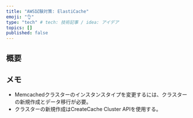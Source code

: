 ```yaml
---
title: "AWS試験対策: ElastiCache"
emoji: "👌"
type: "tech" # tech: 技術記事 / idea: アイデア
topics: []
published: false
---
```



## 概要

## メモ

- Memcachedクラスターのインスタンスタイプを変更するには、クラスターの新規作成とデータ移行が必要。
- クラスターの新規作成はCreateCache Cluster APIを使用する。